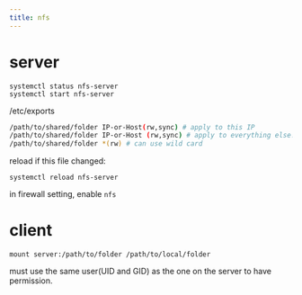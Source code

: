 ```yaml
---
title: nfs
---
```


# server

```
systemctl status nfs-server
systemctl start nfs-server
```

/etc/exports

```sh
/path/to/shared/folder IP-or-Host(rw,sync) # apply to this IP
/path/to/shared/folder IP-or-Host (rw,sync) # apply to everything else!, IP is default(ro)
/path/to/shared/folder *(rw) # can use wild card
```

reload if this file changed:

```
systemctl reload nfs-server
```

in firewall setting, enable `nfs`

# client
```
mount server:/path/to/folder /path/to/local/folder
```

must use the same user(UID and GID) as the one on the server to have permission.

